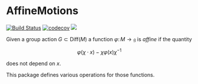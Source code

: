 # AffineMotions

[![Build Status](https://github.com/olivierverdier/AffineMotions.jl/actions/workflows/CI.yml/badge.svg?branch=main)](https://github.com/olivierverdier/AffineMotions.jl/actions/workflows/CI.yml?query=branch%3Amain)
[![codecov](https://codecov.io/gh/olivierverdier/AffineMotions.jl/graph/badge.svg?token=aTe2GSxvIw)](https://codecov.io/gh/olivierverdier/AffineMotions.jl)
[![](https://img.shields.io/badge/docs-dev-blue.svg)](https://olivierverdier.github.io/AffineMotions.jl/)

Given a group action $G \subset \mathrm{Diff}(M)$
a function $φ \colon M \to \mathfrak{g}$ is *affine* if the quantity
```math
φ(χ\cdot x) - χ φ(x) χ^{-1}
```
does not depend on $x$.

This package defines various operations for those functions.

